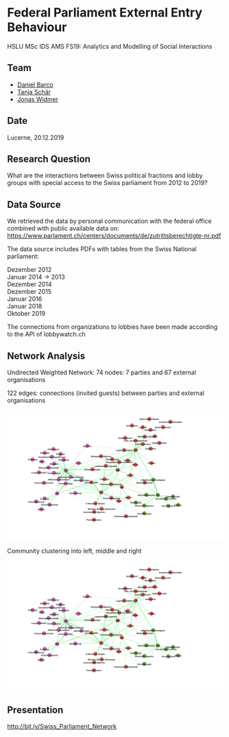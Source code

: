 # Federal Parliament External Entry Behaviour

HSLU MSc IDS AMS FS19:  Analytics and Modelling of Social Interactions

## Team
- [Daniel Barco](https://github.com/danielbarco)
- [Tanja Schär](https://github.com/maximumawesomeness)
- [Jonas Widmer](https://github.com/jonwidi)

## Date
Lucerne, 20.12.2019

## Research Question

What are the interactions between Swiss political fractions and  lobby groups with special access to the Swiss parliament from 2012 to 2019?

## Data Source

We retrieved the data by personal communication with the federal office combined with public available data on: https://www.parlament.ch/centers/documents/de/zutrittsberechtigte-nr.pdf

The data source includes PDFs with tables from the Swiss National parliament:

Dezember 2012 <br /> 
Januar 2014 → 2013 <br /> 
Dezember 2014 <br /> 
Dezember 2015 <br /> 
Januar 2016 <br /> 
Januar 2018 <br /> 
Oktober 2019 <br /> 

The connections from organizations to lobbies have been made according to the API of lobbywatch.ch  

## Network Analysis 

Undirected Weighted Network:
74 nodes: 7 parties and 67 external organisations 

122 edges: connections (invited guests) between parties and external organisations

![alt text](https://github.com/danielbarco/Swiss_Parliament_Network/blob/master/community.png)

Community clustering into left, middle and right

![alt text](https://github.com/danielbarco/Swiss_Parliament_Network/blob/master/community.png)

## Presentation
http://bit.ly/Swiss_Parliament_Network
